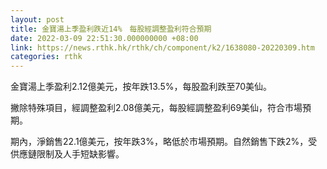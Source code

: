 ```yaml
---
layout: post
title: 金寶湯上季盈利跌近14%　每股經調整盈利符合預期
date: 2022-03-09 22:51:30.000000000 +08:00
link: https://news.rthk.hk/rthk/ch/component/k2/1638080-20220309.htm
categories: rthk
---
```


金寶湯上季盈利2.12億美元，按年跌13.5%，每股盈利跌至70美仙。

撇除特殊項目，經調整盈利2.08億美元，每股經調整盈利69美仙，符合市場預期。

期內，淨銷售22.1億美元，按年跌3%，略低於市場預期。自然銷售下跌2%，受供應鏈限制及人手短缺影響。
